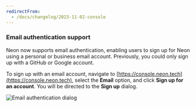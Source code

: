 ```yaml
---
redirectFrom:
  - /docs/changelog/2023-11-02-console
---
```


### Email authentication support

Neon now supports email authentication, enabling users to sign up for Neon using a personal or business email account. Previously, you could only sign up with a GitHub or Google account.

To sign up with an email account, navigate to [https://console.neon.tech](https://console.neon.tech), select the **Email** option, and click **Sign up for an account**. You will be directed to the **Sign up** dialog.

![Email authentication dialog](/docs/relnotes/email_auth.png)
